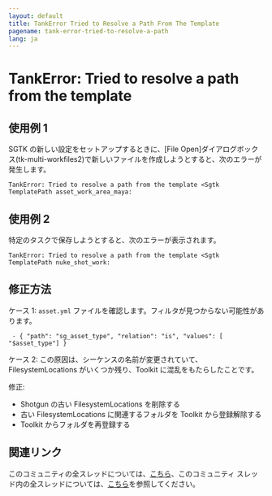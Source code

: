 ```yaml
---
layout: default
title: TankError Tried to Resolve a Path From The Template
pagename: tank-error-tried-to-resolve-a-path
lang: ja
---
```


# TankError: Tried to resolve a path from the template

## 使用例 1

SGTK の新しい設定をセットアップするときに、[File Open]ダイアログボックス(tk-multi-workfiles2)で新しいファイルを作成しようとすると、次のエラーが発生します。

```
TankError: Tried to resolve a path from the template <Sgtk TemplatePath asset_work_area_maya:
```

## 使用例 2

特定のタスクで保存しようとすると、次のエラーが表示されます。

```
TankError: Tried to resolve a path from the template <Sgtk TemplatePath nuke_shot_work:
```


## 修正方法

ケース 1: `asset.yml` ファイルを確認します。フィルタが見つからない可能性があります。

` - { "path": "sg_asset_type", "relation": "is", "values": [ "$asset_type"] }`

ケース 2: この原因は、シーケンスの名前が変更されていて、FilesystemLocations がいくつか残り、Toolkit に混乱をもたらしたことです。

修正:

- Shotgun の古い FilesystemLocations を削除する
- 古い FilesystemLocations に関連するフォルダを Toolkit から登録解除する
- Toolkit からフォルダを再登録する


## 関連リンク

このコミュニティの全スレッドについては、[こちら](https://community.shotgridsoftware.com/t/6468/10)、このコミュニティ スレッド内の全スレッドについては、[こちら](https://community.shotgridsoftware.com/t/9686)を参照してください。